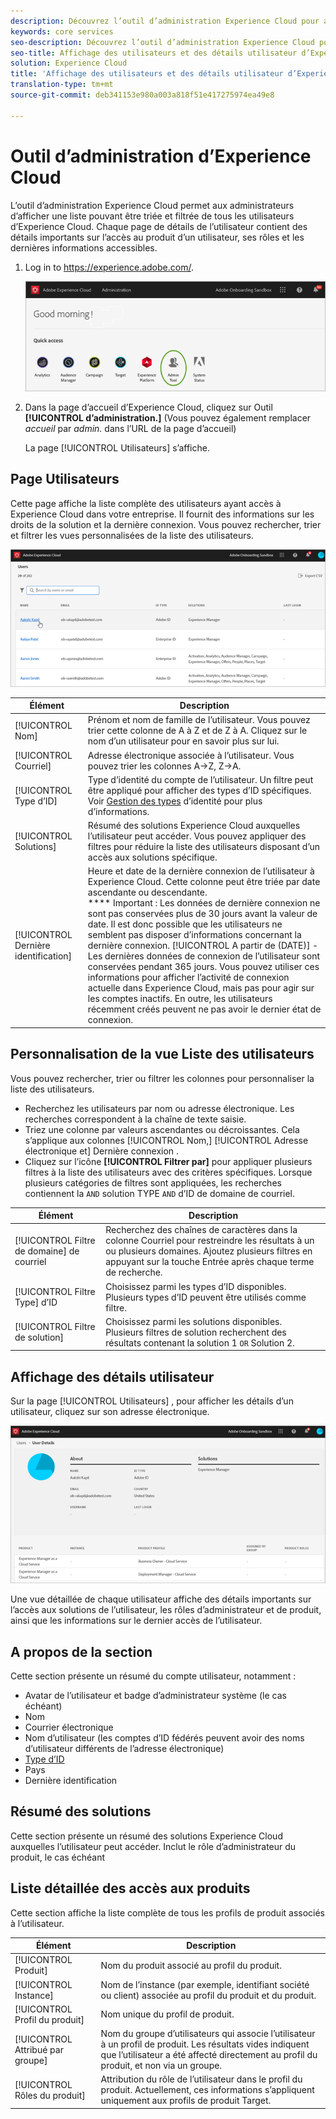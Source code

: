 ```yaml
---
description: Découvrez l’outil d’administration Experience Cloud pour afficher une liste triable et filtrable de tous les utilisateurs d’Experience Cloud.
keywords: core services
seo-description: Découvrez l’outil d’administration Experience Cloud pour afficher une liste triable et filtrable de tous les utilisateurs d’Experience Cloud.
seo-title: Affichage des utilisateurs et des détails utilisateur d’Experience Cloud
solution: Experience Cloud
title: 'Affichage des utilisateurs et des détails utilisateur d’Experience Cloud '
translation-type: tm+mt
source-git-commit: deb341153e980a003a818f51e417275974ea49e8

---
```



# Outil d’administration d’Experience Cloud

L’outil d’administration Experience Cloud permet aux administrateurs d’afficher une liste pouvant être triée et filtrée de tous les utilisateurs d’Experience Cloud. Chaque page de détails de l’utilisateur contient des détails importants sur l’accès au produit d’un utilisateur, ses rôles et les dernières informations accessibles.  

1. Log in to <https://experience.adobe.com/>.

   ![](assets/admin-tool.png)

1. Dans la page d’accueil d’Experience Cloud, cliquez sur Outil **[!UICONTROL d’administration.]** (Vous pouvez également remplacer _accueil_ par _admin._ dans l’URL de la page d’accueil)

   La page [!UICONTROL Utilisateurs] s’affiche.

## Page Utilisateurs

Cette page affiche la liste complète des utilisateurs ayant accès à Experience Cloud dans votre entreprise. Il fournit des informations sur les droits de la solution et la dernière connexion. Vous pouvez rechercher, trier et filtrer les vues personnalisées de la liste des utilisateurs.

![](assets/admin-tool-users.png)

| Élément | Description |
|---|---|
| [!UICONTROL Nom] | Prénom et nom de famille de l’utilisateur. Vous pouvez trier cette colonne de A à Z et de Z à A.  Cliquez sur le nom d’un utilisateur pour en savoir plus sur lui. |
| [!UICONTROL Courriel] | Adresse électronique associée à l’utilisateur. Vous pouvez trier les colonnes A->Z, Z->A. |
| [!UICONTROL Type d’ID] | Type d’identité du compte de l’utilisateur. Un filtre peut être appliqué pour afficher des types d’ID spécifiques. Voir [Gestion des types](https://helpx.adobe.com/enterprise/using/identity.html) d’identité pour plus d’informations. |
| [!UICONTROL Solutions] | Résumé des solutions Experience Cloud auxquelles l’utilisateur peut accéder. Vous pouvez appliquer des filtres pour réduire la liste des utilisateurs disposant d’un accès aux solutions spécifique. |
| [!UICONTROL Dernière identification] | Heure et date de la dernière connexion de l’utilisateur à Experience Cloud. Cette colonne peut être triée par date ascendante ou descendante. <br> **** Important : Les données de dernière connexion ne sont pas conservées plus de 30 jours avant la valeur de date. Il est donc possible que les utilisateurs ne semblent pas disposer d’informations concernant la dernière connexion. [!UICONTROL A partir de (DATE)] - Les dernières données de connexion de l’utilisateur sont conservées pendant 365 jours. Vous pouvez utiliser ces informations pour afficher l’activité de connexion actuelle dans Experience Cloud, mais pas pour agir sur les comptes inactifs. En outre, les utilisateurs récemment créés peuvent ne pas avoir le dernier état de connexion. |

## Personnalisation de la vue Liste des utilisateurs

Vous pouvez rechercher, trier ou filtrer les colonnes pour personnaliser la liste des utilisateurs.

* Recherchez les utilisateurs par nom ou adresse électronique. Les recherches correspondent à la chaîne de texte saisie.
* Triez une colonne par valeurs ascendantes ou décroissantes. Cela s’applique aux colonnes [!UICONTROL Nom,] [!UICONTROL Adresse électronique et] Dernière connexion  .
* Cliquez sur l’icône **[!UICONTROL Filtrer par]** pour appliquer plusieurs filtres à la liste des utilisateurs avec des critères spécifiques. Lorsque plusieurs catégories de filtres sont appliquées, les recherches contiennent la `AND` solution TYPE `AND` d’ID de domaine de courriel.

| Élément | Description |
|---------|----------|
| [!UICONTROL Filtre de domaine] de courriel | Recherchez des chaînes de caractères dans la colonne Courriel pour restreindre les résultats à un ou plusieurs domaines. Ajoutez plusieurs filtres en appuyant sur la touche Entrée après chaque terme de recherche. |
| [!UICONTROL Filtre Type] d’ID | Choisissez parmi les types d’ID disponibles. Plusieurs types d’ID peuvent être utilisés comme filtre. |
| [!UICONTROL Filtre de solution] | Choisissez parmi les solutions disponibles. Plusieurs filtres de solution recherchent des résultats contenant la solution 1 `OR` Solution 2. |

## Affichage des détails utilisateur

Sur la page [!UICONTROL Utilisateurs] , pour afficher les détails d’un utilisateur, cliquez sur son adresse électronique.

![](assets/admin-tool-user-details.png)

Une vue détaillée de chaque utilisateur affiche des détails importants sur l’accès aux solutions de l’utilisateur, les rôles d’administrateur et de produit, ainsi que les informations sur le dernier accès de l’utilisateur.

## A propos de la section

Cette section présente un résumé du compte utilisateur, notamment :

* Avatar de l’utilisateur et badge d’administrateur système (le cas échéant)
* Nom
* Courrier électronique
* Nom d’utilisateur (les comptes d’ID fédérés peuvent avoir des noms d’utilisateur différents de l’adresse électronique)
* [Type d’ID](https://helpx.adobe.com/enterprise/using/identity.html)
* Pays
* Dernière identification

## Résumé des solutions

Cette section présente un résumé des solutions Experience Cloud auxquelles l’utilisateur peut accéder. Inclut le rôle d’administrateur du produit, le cas échéant

## Liste détaillée des accès aux produits

Cette section affiche la liste complète de tous les profils de produit associés à l’utilisateur.

| Élément | Description |
|---------|----------|
| [!UICONTROL Produit] | Nom du produit associé au profil du produit. |
| [!UICONTROL Instance] | Nom de l’instance (par exemple, identifiant société ou client) associée au profil du produit et du produit. |
| [!UICONTROL Profil du produit] | Nom unique du profil de produit. |
| [!UICONTROL Attribué par groupe] | Nom du groupe d’utilisateurs qui associe l’utilisateur à un profil de produit. Les résultats vides indiquent que l’utilisateur a été affecté directement au profil du produit, et non via un groupe. |
| [!UICONTROL Rôles du produit] | Attribution du rôle de l’utilisateur dans le profil du produit. Actuellement, ces informations s’appliquent uniquement aux profils de produit Target. |
